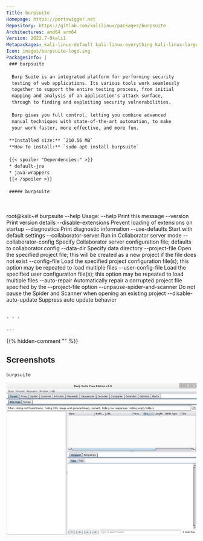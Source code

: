 ```yaml
---
Title: burpsuite
Homepage: https://portswigger.net
Repository: https://gitlab.com/kalilinux/packages/burpsuite
Architectures: amd64 arm64
Version: 2022.7-0kali1
Metapackages: kali-linux-default kali-linux-everything kali-linux-large kali-linux-nethunter kali-tools-top10 kali-tools-web 
Icon: images/burpsuite-logo.svg
PackagesInfo: |
 ### burpsuite
 
  Burp Suite is an integrated platform for performing security
  testing of web applications. Its various tools work seamlessly
  together to support the entire testing process, from initial
  mapping and analysis of an application's attack surface,
  through to finding and exploiting security vulnerabilities.
   
  Burp gives you full control, letting you combine advanced
  manual techniques with state-of-the-art automation, to make
  your work faster, more effective, and more fun.
 
 **Installed size:** `210.56 MB`  
 **How to install:** `sudo apt install burpsuite`  
 
 {{< spoiler "Dependencies:" >}}
 * default-jre
 * java-wrappers
 {{< /spoiler >}}
 
 ##### burpsuite
 
 
 ```
 root@kali:~# burpsuite --help
 Usage:
 --help                        Print this message
 --version                     Print version details
 --disable-extensions          Prevent loading of extensions on startup
 --diagnostics                 Print diagnostic information
 --use-defaults                Start with default settings
 --collaborator-server         Run in Collaborator server mode
 --collaborator-config         Specify Collaborator server configuration file; defaults to collaborator.config
 --data-dir                    Specify data directory
 --project-file                Open the specified project file; this will be created as a new project if the file does not exist
 --config-file                 Load the specified project configuration file(s); this option may be repeated to load multiple files
 --user-config-file            Load the specified user configuration file(s); this option may be repeated to load multiple files
 --auto-repair                 Automatically repair a corrupted project file specified by the --project-file option
 --unpause-spider-and-scanner  Do not pause the Spider and Scanner when opening an existing project
 --disable-auto-update         Suppress auto update behavior
 
 ```
 
 - - -
 
---
```

{{% hidden-comment "<!--Do not edit anything above this line-->" %}}

## Screenshots

```
burpsuite
```

![burpsuite](images/burpsuite.png)
